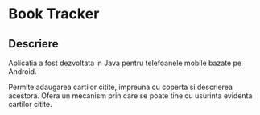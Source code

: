 # Book Tracker

## Descriere

Aplicatia a fost dezvoltata in Java pentru telefoanele mobile bazate pe Android.

Permite adaugarea cartilor citite, impreuna cu coperta si descrierea acestora. Ofera un mecanism prin care se poate tine cu usurinta evidenta cartilor citite.
